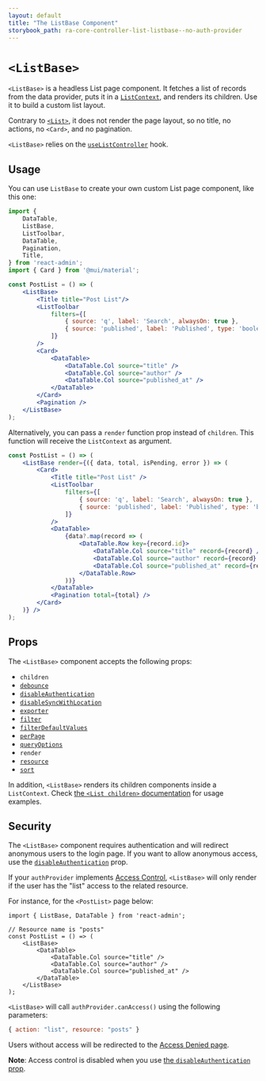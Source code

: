 ```yaml
---
layout: default
title: "The ListBase Component"
storybook_path: ra-core-controller-list-listbase--no-auth-provider
---
```


# `<ListBase>`

`<ListBase>` is a headless List page component. It fetches a list of records from the data provider, puts it in a [`ListContext`](./useListContext.md), and renders its children. Use it to build a custom list layout.

Contrary to [`<List>`](./List.md), it does not render the page layout, so no title, no actions, no `<Card>`, and no pagination.

`<ListBase>` relies on the [`useListController`](./useListController.md) hook.

## Usage

You can use `ListBase` to create your own custom List page component, like this one:

```jsx
import { 
    DataTable,
    ListBase,
    ListToolbar,
    DataTable,
    Pagination,
    Title,
} from 'react-admin';
import { Card } from '@mui/material';

const PostList = () => (
    <ListBase>
        <Title title="Post List"/>
        <ListToolbar
            filters={[
                { source: 'q', label: 'Search', alwaysOn: true },
                { source: 'published', label: 'Published', type: 'boolean' },
            ]}
        />
        <Card>
            <DataTable>
                <DataTable.Col source="title" />
                <DataTable.Col source="author" />
                <DataTable.Col source="published_at" />
            </DataTable>
        </Card>
        <Pagination />
    </ListBase>
);
```

Alternatively, you can pass a `render` function prop instead of `children`. This function will receive the `ListContext` as argument.

```jsx
const PostList = () => (
    <ListBase render={({ data, total, isPending, error }) => (
        <Card>
            <Title title="Post List" />
            <ListToolbar
                filters={[
                    { source: 'q', label: 'Search', alwaysOn: true },
                    { source: 'published', label: 'Published', type: 'boolean' },
                ]}
            />
            <DataTable>
                {data?.map(record => (
                    <DataTable.Row key={record.id}>
                        <DataTable.Col source="title" record={record} />
                        <DataTable.Col source="author" record={record} />
                        <DataTable.Col source="published_at" record={record} />
                    </DataTable.Row>
                ))}
            </DataTable>
            <Pagination total={total} />
        </Card>
    )} />
);
```

## Props

The `<ListBase>` component accepts the following props:

* `children`
* [`debounce`](./List.md#debounce)
* [`disableAuthentication`](./List.md#disableauthentication)
* [`disableSyncWithLocation`](./List.md#disablesyncwithlocation)
* [`exporter`](./List.md#exporter)
* [`filter`](./List.md#filter-permanent-filter)
* [`filterDefaultValues`](./List.md#filterdefaultvalues)
* [`perPage`](./List.md#perpage)
* [`queryOptions`](./List.md#queryoptions)
* `render`
* [`resource`](./List.md#resource)
* [`sort`](./List.md#sort)

In addition, `<ListBase>` renders its children components inside a `ListContext`. Check [the `<List children>` documentation](./List.md#children) for usage examples.


## Security

The `<ListBase>` component requires authentication and will redirect anonymous users to the login page. If you want to allow anonymous access, use the [`disableAuthentication`](./List.md#disableauthentication) prop.

If your `authProvider` implements [Access Control](./Permissions.md#access-control), `<ListBase>`  will only render if the user has the "list" access to the related resource.

For instance, for the `<PostList>` page below:

```tsx
import { ListBase, DataTable } from 'react-admin';

// Resource name is "posts"
const PostList = () => (
    <ListBase>
        <DataTable>
            <DataTable.Col source="title" />
            <DataTable.Col source="author" />
            <DataTable.Col source="published_at" />
        </DataTable>
    </ListBase>
);
```

`<ListBase>` will call `authProvider.canAccess()` using the following parameters:

```jsx
{ action: "list", resource: "posts" }
```

Users without access will be redirected to the [Access Denied page](./Admin.md#accessdenied).

**Note**: Access control is disabled when you use [the `disableAuthentication` prop](./List.md#disableauthentication).
